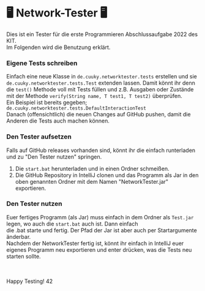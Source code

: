 # 🖥️ Network-Tester 🖥️
Dies ist ein Tester für die erste Programmieren Abschlussaufgabe 2022 des KIT.<br>
Im Folgenden wird die Benutzung erklärt.

### Eigene Tests schreiben
Einfach eine neue Klasse in <code>de.cuuky.networktester.tests</code> erstellen und sie <code>de.cuuky.networktester.tests.Test</code> extenden lassen. Damit könnt ihr denn die
<code>test()</code> Methode voll mit Tests füllen und z.B. Ausgaben oder Zustände mit der Methode <code>verify(String name, T test1, T test2)</code> überprüfen.<br>
Ein Beispiel ist bereits gegeben; <code>de.cuuky.networktester.tests.DefaultInteractionTest</code><br>
Danach (offensichtlich) die neuen Changes auf GitHub pushen, damit die Anderen die Tests auch machen können.

### Den Tester aufsetzen
Falls auf GitHub releases vorhanden sind, könnt ihr die einfach runterladen und zu "Den Tester nutzen" springen.<br>
1. Die <code>start.bat</code> herunterladen und in einen Ordner schmeißen.<br>
2. Die GitHub Repository in IntelliJ clonen und das Programm als Jar in den oben genannten Ordner mit dem Namen "NetworkTester.jar" exportieren.<br>

### Den Tester nutzen
Euer fertiges Programm (als Jar) muss einfach in dem Ordner als <code>Test.jar</code> legen, wo auch die <code>start.bat</code> auch ist. Dann einfach<br>
die .bat starte und fertig. Der Pfad der Jar ist aber auch per Startargumente änderbar.<br>
Nachdem der NetworkTester fertig ist, könnt ihr einfach in IntelliJ euer eigenes Programm neu exportieren und enter drücken, was die Tests neu starten sollte. 
 
<br>
<br>
Happy Testing! 42

